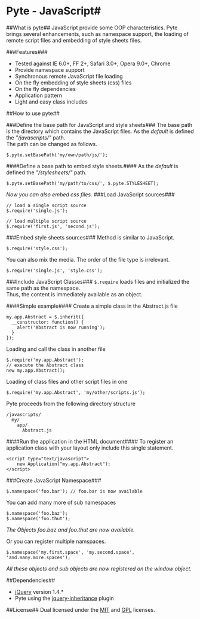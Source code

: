 # Pyte - JavaScript#

##What is pyte##
JavaScript provide some OOP characteristics.
Pyte brings several enhancements, such as namespace support, the loading of remote script files and embedding of style sheets files.

###Features###
* Tested against IE 6.0+, FF 2+, Safari 3.0+, Opera 9.0+, Chrome
* Provide namespace support
* Synchronous remote JavaScript file loading
* On the fly embedding of style sheets (css) files
* On the fly dependencies
* Application pattern
* Light and easy class includes

##How to use pyte##

###Define the base path for JavaScript and style sheets###
The base path is the directory which contains the JavaScript files.
As the _default_ is defined the _"/javascripts/"_ path.<br />
The path can be changed as follows.

    $.pyte.setBasePath('my/own/path/js/');

####Define a base path to embed style sheets.####
As the _default_ is defined the _"/stylesheets/"_ path.<br />
 
    $.pyte.setBasePath('my/path/to/css/', $.pyte.STYLESHEET);

_Now you can also embed css files._
###Load JavaScript sources###

    // load a single script source
    $.require('single.js');

    // load multiple script source
    $.require('first.js', 'second.js');

###Embed style sheets sources###
Method is similar to JavaScript.

    $.require('style.css');

You can also mix the media. The order of the file type is irrelevant.

    $.require('single.js', 'style.css');

###Include JavaScript Classes###
``$.require`` loads files and initialized the same path as the namespace. <br />
Thus, the content is immediately available as an object.

####Simple example####
Create a simple class in the Abstract.js file

    my.app.Abstract = $.inherit({
      __constructor: function() {
        alert('Abstract is now running');
      }
    });

Loading and call the class in another file

    $.require('my.app.Abstract');
    // execute the Abstract class
    new my.app.Abstract();
    
Loading of class files and other script files in one

    $.require('my.app.Abstract', 'my/other/scripts.js');
    
Pyte proceeds from the following directory structure
  
    /javascripts/
      my/
        app/
          Abstract.js

####Run the application in the HTML document####
To register an application class with your layout only include this single statement.

    <script type="text/javascript">
        new Application("my.app.Abstract");
    </script>

###Create JavaScript Namespace###

    $.namespace('foo.bar'); // foo.bar is now available
  
You can add many more of sub namespaces

    $.namespace('foo.baz'); 
    $.namespace('foo.thut');
_The Objects foo.baz and foo.thut are now available._


Or you can register multiple namspaces.

    $.namespace('my.first.space', 'my.second.space', 'and.many.more.spaces');
_All these objects and sub objects are now registered on the window object._

##Dependencies##
* [jQuery](http://jquery.com/) version 1.4.*
* Pyte using the [jquery-inheritance](http://code.google.com/p/jquery-inheritance/) plugin

##License##
Dual licensed under the [MIT](http://www.opensource.org/licenses/mit-license.php) and [GPL](http://www.gnu.org/licenses/gpl.html) licenses.